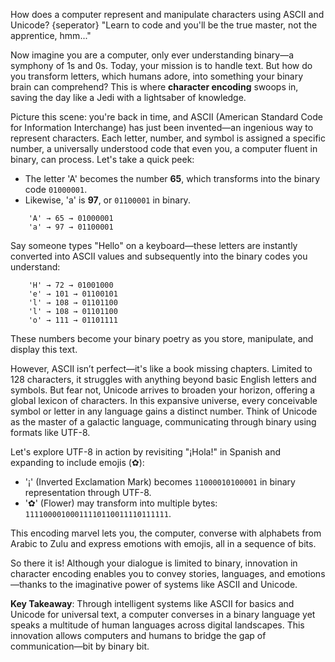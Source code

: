 How does a computer represent and manipulate characters using ASCII and Unicode?
{seperator}
"Learn to code and you'll be the true master, not the apprentice, hmm..."

Now imagine you are a computer, only ever understanding binary—a symphony of 1s and 0s. Today, your mission is to handle text. But how do you transform letters, which humans adore, into something your binary brain can comprehend? This is where **character encoding** swoops in, saving the day like a Jedi with a lightsaber of knowledge.

Picture this scene: you're back in time, and ASCII (American Standard Code for Information Interchange) has just been invented—an ingenious way to represent characters. Each letter, number, and symbol is assigned a specific number, a universally understood code that even you, a computer fluent in binary, can process. Let's take a quick peek:

- The letter 'A' becomes the number **65**, which transforms into the binary code `01000001`.
- Likewise, 'a' is **97**, or `01100001` in binary.

```
    'A' → 65 → 01000001
    'a' → 97 → 01100001
```

Say someone types "Hello" on a keyboard—these letters are instantly converted into ASCII values and subsequently into the binary codes you understand:

```
    'H' → 72 → 01001000
    'e' → 101 → 01100101
    'l' → 108 → 01101100
    'l' → 108 → 01101100
    'o' → 111 → 01101111
```

These numbers become your binary poetry as you store, manipulate, and display this text.

However, ASCII isn’t perfect—it's like a book missing chapters. Limited to 128 characters, it struggles with anything beyond basic English letters and symbols. But fear not, Unicode arrives to broaden your horizon, offering a global lexicon of characters. In this expansive universe, every conceivable symbol or letter in any language gains a distinct number. Think of Unicode as the master of a galactic language, communicating through binary using formats like UTF-8.

Let's explore UTF-8 in action by revisiting "¡Hola!" in Spanish and expanding to include emojis (✿):

- '¡' (Inverted Exclamation Mark) becomes `11000010100001` in binary representation through UTF-8.
- '✿' (Flower) may transform into multiple bytes: `11110000100011110110011110111111`.

This encoding marvel lets you, the computer, converse with alphabets from Arabic to Zulu and express emotions with emojis, all in a sequence of bits.

So there it is! Although your dialogue is limited to binary, innovation in character encoding enables you to convey stories, languages, and emotions—thanks to the imaginative power of systems like ASCII and Unicode.

**Key Takeaway**: Through intelligent systems like ASCII for basics and Unicode for universal text, a computer converses in a binary language yet speaks a multitude of human languages across digital landscapes. This innovation allows computers and humans to bridge the gap of communication—bit by binary bit.